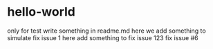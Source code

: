 # hello-world
only for test
write something in readme.md
here we add something to simulate fix issue 1
here add something to fix issue 123
fix issue #6
